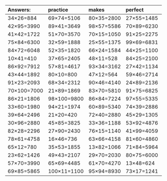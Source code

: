 | Answers: | practice | makes | perfect | ! |
| :--- | :--- | :--- | :--- | :--- |
| 34×26=884 | 69×74=5106 | 80×35=2800 | 27×55=1485 | 47×81=3807 | 
| 42×95=3990 | 89×41=3649 | 98×57=5586 | 70×89=6230 | 53×100=5300 | 
| 41×42=1722 | 51×70=3570 | 70×15=1050 | 91×25=2275 | 35×33=1155 | 
| 75×84=6300 | 32×59=1888 | 25×55=1375 | 99×69=6831 | 80×76=6080 | 
| 84×72=6048 | 52×35=1820 | 66×24=1584 | 44×25=1100 | 62×70=4340 | 
| 10×41=410 | 37×65=2405 | 48×11=528 | 84×25=2100 | 75×78=5850 | 
| 86×92=7912 | 57×81=4617 | 93×34=3162 | 27×42=1134 | 97×60=5820 | 
| 43×44=1892 | 80×10=800 | 47×12=564 | 59×46=2714 | 69×54=3726 | 
| 91×23=2093 | 68×34=2312 | 90×46=4140 | 24×89=2136 | 51×92=4692 | 
| 70×100=7000 | 21×89=1869 | 83×70=5810 | 91×75=6825 | 36×97=3492 | 
| 86×21=1806 | 98×100=9800 | 86×84=7224 | 97×55=5335 | 82×88=7216 | 
| 33×60=1980 | 94×21=1974 | 60×89=5340 | 74×39=2886 | 34×40=1360 | 
| 39×64=2496 | 21×20=420 | 72×40=2880 | 45×29=1305 | 34×63=2142 | 
| 30×96=2880 | 45×85=3825 | 33×36=1188 | 53×92=4876 | 74×35=2590 | 
| 82×28=2296 | 27×90=2430 | 76×15=1140 | 41×99=4059 | 80×66=5280 | 
| 78×61=4758 | 16×46=736 | 63×66=4158 | 81×60=4860 | 52×21=1092 | 
| 65×12=780 | 35×53=1855 | 13×82=1066 | 71×84=5964 | 35×68=2380 | 
| 23×62=1426 | 49×43=2107 | 29×70=2030 | 80×75=6000 | 78×54=4212 | 
| 57×70=3990 | 65×69=4485 | 61×70=4270 | 13×48=624 | 12×70=840 | 
| 69×85=5865 | 100×11=1100 | 95×94=8930 | 73×17=1241 | 55×57=3135 | 
